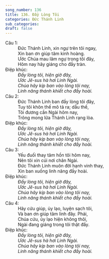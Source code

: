 ```yaml
---
song_number: 136
title: 136. Đầy Lòng Tôi
categories: Đức Thánh Linh
sub_categories: 
draft: false
---
```

<dl><dt>Câu 1:</dt><dd data-verse="1">Đức Thánh Linh, xin ngự trên tôi ngay, <br/>Xin ban ơn giúp tâm kinh hoàng. <br/>Ước Chúa mau lâm ngự trong tôi đây, <br/>Hôm nay hãy giáng cho đầy tràn. </dd><dt>Điệp khúc:</dt><dd data-chorus="1"><em>Đầy lòng tôi, hiện giờ đây, <br/>Ước Jê-sus hà hơi Linh Ngài. <br/>Chúa hãy kíp ban vào lòng tôi nay, <br/>Linh năng thánh khiết cho đầy hoài. </em></dd><dt>Câu 2:</dt><dd data-verse="2">Đức Thánh Linh ban đầy lòng tôi đây, <br/>Tuy tôi khôn thế mô tả ra; dẫu thế, <br/>Tôi đương cần Ngài hôm nay, <br/>Trông mong lửa Thánh Linh rạng lòa. </dd><dt>Điệp khúc:</dt><dd data-chorus="1"><em>Đầy lòng tôi, hiện giờ đây, <br/>Ước Jê-sus hà hơi Linh Ngài. <br/>Chúa hãy kíp ban vào lòng tôi nay, <br/>Linh năng thánh khiết cho đầy hoài. </em></dd><dt>Câu 3:</dt><dd data-verse="3">Yếu đuối thay tâm hồn tôi hôm nay, <br/>Nên tôi xin cúi nơi chân Ngài. <br/>Đức Thánh Linh muôn đời hạnh vinh thay, <br/>Xin ban xuống linh năng đầy hoài. </dd><dt>Điệp khúc:</dt><dd data-chorus="1"><em>Đầy lòng tôi, hiện giờ đây, <br/>Ước Jê-sus hà hơi Linh Ngài. <br/>Chúa hãy kíp ban vào lòng tôi nay, <br/>Linh năng thánh khiết cho đầy hoài. </em></dd><dt>Câu 4:</dt><dd data-verse="4">Hãy cứu giúp, ủy lạo, luyện sạch tôi, <br/>Và ban ơn giúp tâm linh đây. Phải, <br/>Chúa cứu, ủy lạo hiện không thôi, <br/>Ngài đang giáng trong tôi thật đầy. </dd><dt>Điệp khúc:</dt><dd data-chorus="1"><em>Đầy lòng tôi, hiện giờ đây, <br/>Ước Jê-sus hà hơi Linh Ngài. <br/>Chúa hãy kíp ban vào lòng tôi nay, <br/>Linh năng thánh khiết cho đầy hoài. </em></dd></dl>